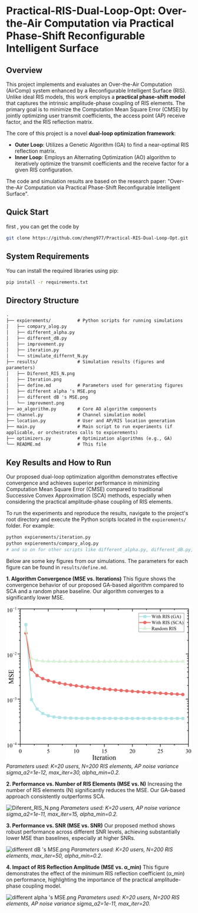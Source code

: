 # Practical-RIS-Dual-Loop-Opt: Over-the-Air Computation via Practical Phase-Shift Reconfigurable Intelligent Surface

## Overview

This project implements and evaluates an Over-the-Air Computation (AirComp) system enhanced by a Reconfigurable Intelligent Surface (RIS). Unlike ideal RIS models, this work employs a **practical phase-shift model** that captures the intrinsic amplitude-phase coupling of RIS elements. The primary goal is to minimize the Computation Mean Square Error (CMSE) by jointly optimizing user transmit coefficients, the access point (AP) receive factor, and the RIS reflection matrix.

The core of this project is a novel **dual-loop optimization framework**:
*   **Outer Loop**: Utilizes a Genetic Algorithm (GA) to find a near-optimal RIS reflection matrix.
*   **Inner Loop**: Employs an Alternating Optimization (AO) algorithm to iteratively optimize the transmit coefficients and the receive factor for a given RIS configuration.

The code and simulation results are based on the research paper: "Over-the-Air Computation via Practical Phase-Shift Reconfigurable Intelligent Surface".

## Quick Start
first , you can get the code by
```bash
git clone https://github.com/zheng977/Practical-RIS-Dual-Loop-Opt.git
```

## System Requirements

You can install the required libraries using pip:
```bash
pip install -r requirements.txt
```

## Directory Structure

```
.
├── expierements/          # Python scripts for running simulations
│   ├── compary_alog.py
│   ├── different_alpha.py
│   ├── different_dB.py
│   ├── improvement.py
│   ├── iteration.py
│   └── stimulate_differnt_N.py
├── results/               # Simulation results (figures and parameters)
│   ├── Diferent_RIS_N.png
│   ├── Iteration.png
│   ├── define.md          # Parameters used for generating figures
│   ├── different alpha 's MSE.png
│   ├── different dB 's MSE.png
│   └── improvment.png
├── ao_algorithm.py        # Core AO algorithm components
├── channel.py             # Channel simulation model
├── location.py            # User and AP/RIS location generation
├── main.py                # Main script to run experiments (if applicable, or orchestrates calls to expierements)
├── optimizers.py          # Optimization algorithms (e.g., GA)
└── README.md              # This file
```

## Key Results and How to Run

Our proposed dual-loop optimization algorithm demonstrates effective convergence and achieves superior performance in minimizing Computation Mean Square Error (CMSE) compared to traditional Successive Convex Approximation (SCA) methods, especially when considering the practical amplitude-phase coupling of RIS elements.

To run the experiments and reproduce the results, navigate to the project's root directory and execute the Python scripts located in the `expierements/` folder. For example:

```bash
python expierements/iteration.py
python expierements/compary_alog.py 
# and so on for other scripts like different_alpha.py, different_dB.py, stimulate_differnt_N.py
```

Below are some key figures from our simulations. The parameters for each figure can be found in `results/define.md`.

**1. Algorithm Convergence (MSE vs. Iterations)**
This figure shows the convergence behavior of our proposed GA-based algorithm compared to SCA and a random phase baseline. Our algorithm converges to a significantly lower MSE.

![Iteration.png](results/Iteration.png)
*Parameters used: K=20 users, N=200 RIS elements, AP noise variance sigma_a2=1e-12, max_iter=30, alpha_min=0.2.*

**2. Performance vs. Number of RIS Elements (MSE vs. N)**
Increasing the number of RIS elements (N) significantly reduces the MSE. Our GA-based approach consistently outperforms SCA.

![Diferent_RIS_N.png](results/Diferent_RIS_N.png)
*Parameters used: K=20 users, AP noise variance sigma_a2=1e-11, max_iter=15, alpha_min=0.2.*

**3. Performance vs. SNR (MSE vs. SNR)**
Our proposed method shows robust performance across different SNR levels, achieving substantially lower MSE than baselines, especially at higher SNRs.

![different dB 's MSE.png](results/different%20dB%20's%20MSE.png)
*Parameters used: K=20 users, N=200 RIS elements, max_iter=50, alpha_min=0.2.*

**4. Impact of RIS Reflection Amplitude (MSE vs. α_min)**
This figure demonstrates the effect of the minimum RIS reflection coefficient (α_min) on performance, highlighting the importance of the practical amplitude-phase coupling model.

![different alpha 's MSE.png](results/different%20alpha%20's%20MSE.png)
*Parameters used: K=20 users, N=200 RIS elements, AP noise variance sigma_a2=1e-11, max_iter=20.*



